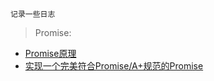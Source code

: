 ```
记录一些日志
```
> Promise: 
  * [Promise原理](https://segmentfault.com/a/1190000009478377)
  * [实现一个完美符合Promise/A+规范的Promise](https://github.com/forthealllight/blog/issues/4)
